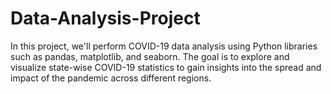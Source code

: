 # Data-Analysis-Project
In this project, we'll perform COVID-19 data analysis using Python libraries such as pandas, matplotlib, and seaborn. The goal is to explore and visualize state-wise COVID-19 statistics to gain insights into the spread and impact of the pandemic across different regions.
